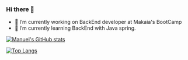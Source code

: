 ### Hi there 👋




- 🔭 I’m currently working on BackEnd developer at Makaia's BootCamp
- 🌱 I’m currently learning BackEnd with Java spring.

[![Manuel's GitHub stats](https://github-readme-stats.vercel.app/api?username=manuelRestrep0)](https://github.com/manuelRestrep0/github-readme-stats)

[![Top Langs](https://github-readme-stats.vercel.app/api/top-langs/?username=manuelRestrep0&hide_progress=false)](https://github.com/manuelRestrep0/github-readme-stats)


